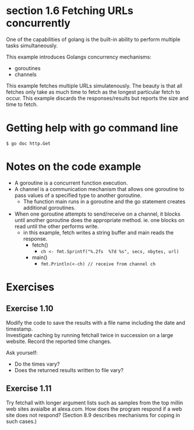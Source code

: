 # section 1.6 Fetching URLs concurrently

One of the capabilities of golang is the built-in ability to perform multiple
tasks simultaneously.

This example introduces Golangs concurrency mechanisms:

* goroutines
* channels

This example fetches multiple URLs simulatenously.  The beauty is that all
fetches only take as much time to fetch as the longest particular fetch to occur.
This example discards the responses/results but reports the size and time to fetch.

# Getting help with go command line

```
$ go doc http.Get
```

# Notes on the code example

* A goroutine is a concurrent function execution.
* A channel is a communication mechanism that allows one goroutine to pass values of a specified type to another goroutine. 
    - The function main runs in a goroutine and the go statement creates additional goroutines.
* When one goroutine attempts to send/receive on a channel, it blocks until another
goroutine does the appropriate method.  ie. one blocks on read until the other performs write.
    - in this example, fetch writes a string buffer and main reads the response.
        - fetch()
            * `ch <- fmt.Sprintf("%.2fs  %7d %s", secs, nbytes, url)`
        - main()
            * `fmt.Println(<-ch) // receive from channel ch`

# Exercises

## Exercise 1.10

Modify the code to save the results with a file name including the date and timestamp.  
Investigate caching by running fetchall twice in succession on a large website.  Record the
reported time changes.  

Ask yourself:

* Do the times vary?
* Does the returned results written to file vary?


## Exercise 1.11

Try fetchall with longer argument lists such as samples from the top millin web sites avaialbe at
alexa.com.  How does the program respond if a web site does not respond?  (Section 8.9 describes 
mechanisms for coping in such cases.)



